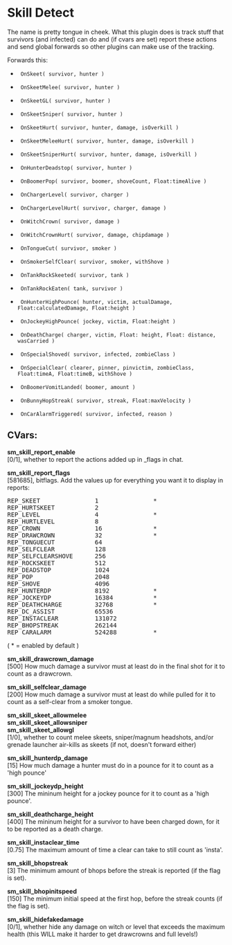 Skill Detect
============

The name is pretty tongue in cheek. What this plugin does is track stuff that
survivors (and infected) can do and (if cvars are set) report these actions
and send global forwards so other plugins can make use of the tracking.

Forwards this:
 *      OnSkeet( survivor, hunter )
 *      OnSkeetMelee( survivor, hunter )
 *      OnSkeetGL( survivor, hunter )
 *      OnSkeetSniper( survivor, hunter )
 *      OnSkeetHurt( survivor, hunter, damage, isOverkill )
 *      OnSkeetMeleeHurt( survivor, hunter, damage, isOverkill )
 *      OnSkeetSniperHurt( survivor, hunter, damage, isOverkill )
 *      OnHunterDeadstop( survivor, hunter )
 *      OnBoomerPop( survivor, boomer, shoveCount, Float:timeAlive )
 *      OnChargerLevel( survivor, charger )
 *      OnChargerLevelHurt( survivor, charger, damage )
 *      OnWitchCrown( survivor, damage )
 *      OnWitchCrownHurt( survivor, damage, chipdamage )
 *      OnTongueCut( survivor, smoker )
 *      OnSmokerSelfClear( survivor, smoker, withShove )
 *      OnTankRockSkeeted( survivor, tank )
 *      OnTankRockEaten( tank, survivor )
 *      OnHunterHighPounce( hunter, victim, actualDamage, Float:calculatedDamage, Float:height )
 *      OnJockeyHighPounce( jockey, victim, Float:height )
 *      OnDeathCharge( charger, victim, Float: height, Float: distance, wasCarried )
 *      OnSpecialShoved( survivor, infected, zombieClass )
 *      OnSpecialClear( clearer, pinner, pinvictim, zombieClass, Float:timeA, Float:timeB, withShove )
 *      OnBoomerVomitLanded( boomer, amount )
 *      OnBunnyHopStreak( survivor, streak, Float:maxVelocity )
 *      OnCarAlarmTriggered( survivor, infected, reason )

CVars:
------
<b>sm_skill_report_enable</b><br />
[0/1], whether to report the actions added up in _flags in chat.<br />

<b>sm_skill_report_flags</b><br />
[581685], bitflags. Add the values up for everything you want it to display in reports:<br/>
<pre>
REP_SKEET               1               *
REP_HURTSKEET           2
REP_LEVEL               4               *
REP_HURTLEVEL           8
REP_CROWN               16              *
REP_DRAWCROWN           32              *
REP_TONGUECUT           64
REP_SELFCLEAR           128
REP_SELFCLEARSHOVE      256
REP_ROCKSKEET           512
REP_DEADSTOP            1024
REP_POP                 2048
REP_SHOVE               4096
REP_HUNTERDP            8192            *
REP_JOCKEYDP            16384           *
REP_DEATHCHARGE         32768           *
REP_DC_ASSIST           65536
REP_INSTACLEAR          131072
REP_BHOPSTREAK          262144
REP_CARALARM            524288          *
</pre>
( * = enabled by default )<br />

<b>sm_skill_drawcrown_damage</b><br />
[500] How much damage a survivor must at least do in the final shot for it to count as a drawcrown.<br />

<b>sm_skill_selfclear_damage</b><br />
[200] How much damage a survivor must at least do while pulled for it to count as a self-clear from a smoker tongue.<br />

<b>sm_skill_skeet_allowmelee</b><br />
<b>sm_skill_skeet_allowsniper</b><br />
<b>sm_skill_skeet_allowgl</b><br />
[1/0], whether to count melee skeets, sniper/magnum headshots, and/or grenade launcher air-kills as skeets (if not, doesn't forward either)<br />

<b>sm_skill_hunterdp_damage</b><br />
[15] How much damage a hunter must do in a pounce for it to count as a 'high pounce'<br />

<b>sm_skill_jockeydp_height</b><br />
[300] The mininum height for a jockey pounce for it to count as a 'high pounce'.<br />

<b>sm_skill_deathcharge_height</b><br />
[400] The mininum height for a survivor to have been charged down, for it to be reported as a death charge.<br />

<b>sm_skill_instaclear_time</b><br />
[0.75] The maximum amount of time a clear can take to still count as 'insta'.<br />

<b>sm_skill_bhopstreak</b><br />
[3] The minimum amount of bhops before the streak is reported (if the flag is set).<br />

<b>sm_skill_bhopinitspeed</b><br />
[150] The minimum initial speed at the first hop, before the streak counts (if the flag is set).<br />

<b>sm_skill_hidefakedamage</b><br />
[0/1], whether hide any damage on witch or level that exceeds the maximum health (this WILL make it harder to get drawcrowns and full levels!)<br />

